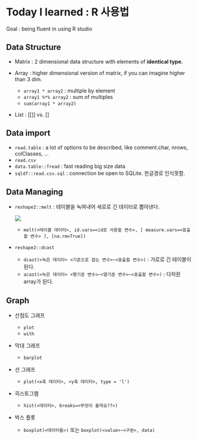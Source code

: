 # Today I learned : R 사용법

Goal : being fluent in using R studio

## Data Structure

* Matrix :  2 dimensional data structure with elements of **identical type.** 

* Array : higher dimensional version of matrix, if you can imagine higher than 3 dim.
  * `array1 * array2` : multiple by element
  * `array1 %*% array2` : sum of multiples
  * `sum(array1 * array2)`
* List : [[]]  vs. []

## Data import

- `read.table` : a lot of options to be described, like comment.char, nrows, colClasses, ...
- `read.csv`
- `data.table::fread` : fast reading big size data
- `sqldf::read.csv.sql` : connection be open to SQLite. 한글경로 인식못함.

## Data Managing

- `reshape2::melt` : 테이블을 녹여내어 세로로 긴 데이터로 뽑아낸다.

  ![](https://ae01.alicdn.com/kf/HTB1q6b3JpXXXXcBXVXXq6xXFXXXL/mini-induction-gold-melting-furnace-for-2kg-4kg-6kg-8kg.jpg)

  - `melt(<테이블 데이타>, id.vars=<id로 사용할 변수>, [ measure.vars=<표출할 변수> ], [na.rm=True])`

- `reshape2::dcast`
  - `dcast(<녹은 데이타> <기준으로 잡는 변수>~<표출할 변수>)` : 가로로 긴 테이블이 된다.
  - `acast(<녹은 데이타> <행기준 변수>~<열기준 변수>~<표출할 변수>)` : 다차원 array가 된다.

## Graph

- 산점도 그래프
  - `plot`
  - `with`
- 막대 그래프
  - `barplot`
- 선 그래프
  - `plot(<x축 데이타>, <y축 데이타>, type = 'l')`

- 히스토그램
  - `hist(<데이타>, breaks=<무엇이 올까요??>)`

- 박스 플롯
  - `boxplot(<데이터들>)` 또는 `boxplot(<value>~<구분>, data)`